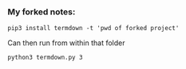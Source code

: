 ### My forked notes:
```
pip3 install termdown -t 'pwd of forked project'
```
Can then run from within that folder
```
python3 termdown.py 3
```